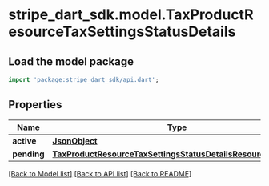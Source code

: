 # stripe_dart_sdk.model.TaxProductResourceTaxSettingsStatusDetails

## Load the model package
```dart
import 'package:stripe_dart_sdk/api.dart';
```

## Properties
Name | Type | Description | Notes
------------ | ------------- | ------------- | -------------
**active** | [**JsonObject**](.md) |  | [optional] 
**pending** | [**TaxProductResourceTaxSettingsStatusDetailsResourcePending**](TaxProductResourceTaxSettingsStatusDetailsResourcePending.md) |  | [optional] 

[[Back to Model list]](../README.md#documentation-for-models) [[Back to API list]](../README.md#documentation-for-api-endpoints) [[Back to README]](../README.md)


